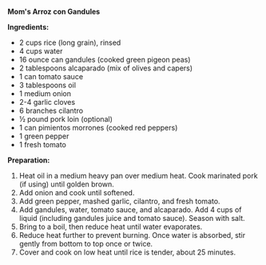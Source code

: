 **Mom's Arroz con Gandules**

**Ingredients:**

- 2 cups rice (long grain), rinsed
- 4 cups water
- 16 ounce can gandules (cooked green pigeon peas)
- 2 tablespoons alcaparado (mix of olives and capers)
- 1 can tomato sauce
- 3 tablespoons oil
- 1 medium onion
- 2-4 garlic cloves
- 6 branches cilantro
- ½ pound pork loin (optional)
- 1 can pimientos morrones (cooked red peppers)
- 1 green pepper
- 1 fresh tomato

**Preparation:**

1. Heat oil in a medium heavy pan over medium heat. Cook marinated pork (if using) until golden brown.
2. Add onion and cook until softened.
3. Add green pepper, mashed garlic, cilantro, and fresh tomato.
4. Add gandules, water, tomato sauce, and alcaparado. Add 4 cups of liquid (including gandules juice and tomato sauce). Season with salt.
5. Bring to a boil, then reduce heat until water evaporates.
6. Reduce heat further to prevent burning. Once water is absorbed, stir gently from bottom to top once or twice.
7. Cover and cook on low heat until rice is tender, about 25 minutes.
